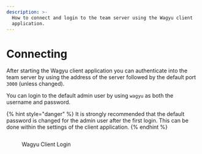 ```yaml
---
description: >-
  How to connect and login to the team server using the Wagyu client
  application.
---
```


# Connecting

After starting the Wagyu client application you can authenticate into the team server by using the address of the server followed by the default port `3000` (unless changed).

You can login to the default admin user by using `wagyu` as both the username and password.

{% hint style="danger" %}
It is strongly recommended that the default password is changed for the admin user after the first login. This can be done within the settings of the client application.
{% endhint %}

<figure><img src="https://raw.githubusercontent.com/d4rkflam1ngo/wagyu-xss/main/images/client-login.png" alt=""><figcaption><p>Wagyu Client Login</p></figcaption></figure>
